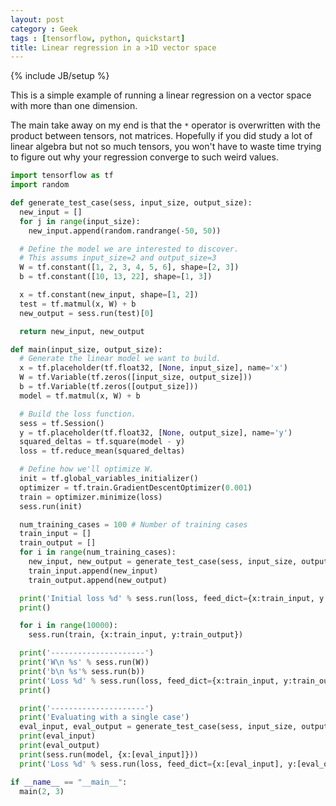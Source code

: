 ```yaml
---
layout: post
category : Geek
tags : [tensorflow, python, quickstart]
title: Linear regression in a >1D vector space
---
```

{% include JB/setup %}

This is a simple example of running a linear regression on a vector space with
more than one dimension.

The main take away on my end is that the `*` operator is overwritten with the
product between tensors, not matrices. Hopefully if you did study a lot of
linear algebra but not so much tensors, you won't have to waste time trying to
figure out why your regression converge to such weird values.

```py
import tensorflow as tf
import random

def generate_test_case(sess, input_size, output_size):
  new_input = []
  for j in range(input_size):
    new_input.append(random.randrange(-50, 50))

  # Define the model we are interested to discover.
  # This assums input_size=2 and output_size=3
  W = tf.constant([1, 2, 3, 4, 5, 6], shape=[2, 3])
  b = tf.constant([10, 13, 22], shape=[1, 3])

  x = tf.constant(new_input, shape=[1, 2])
  test = tf.matmul(x, W) + b
  new_output = sess.run(test)[0]

  return new_input, new_output

def main(input_size, output_size):
  # Generate the linear model we want to build.
  x = tf.placeholder(tf.float32, [None, input_size], name='x')
  W = tf.Variable(tf.zeros([input_size, output_size]))
  b = tf.Variable(tf.zeros([output_size]))
  model = tf.matmul(x, W) + b

  # Build the loss function.
  sess = tf.Session()
  y = tf.placeholder(tf.float32, [None, output_size], name='y')
  squared_deltas = tf.square(model - y)
  loss = tf.reduce_mean(squared_deltas)

  # Define how we'll optimize W.
  init = tf.global_variables_initializer()
  optimizer = tf.train.GradientDescentOptimizer(0.001)
  train = optimizer.minimize(loss)
  sess.run(init)

  num_training_cases = 100 # Number of training cases
  train_input = []
  train_output = []
  for i in range(num_training_cases):
    new_input, new_output = generate_test_case(sess, input_size, output_size)
    train_input.append(new_input)
    train_output.append(new_output)

  print('Initial loss %d' % sess.run(loss, feed_dict={x:train_input, y:train_output}))
  print()

  for i in range(10000):
    sess.run(train, {x:train_input, y:train_output})

  print('---------------------')
  print('W\n %s' % sess.run(W))
  print('b\n %s'% sess.run(b))
  print('Loss %d' % sess.run(loss, feed_dict={x:train_input, y:train_output}))
  print()

  print('---------------------')
  print('Evaluating with a single case')
  eval_input, eval_output = generate_test_case(sess, input_size, output_size)
  print(eval_input)
  print(eval_output)
  print(sess.run(model, {x:[eval_input]}))
  print('Loss %d' % sess.run(loss, feed_dict={x:[eval_input], y:[eval_output]}))

if __name__ == "__main__":
  main(2, 3)
```
